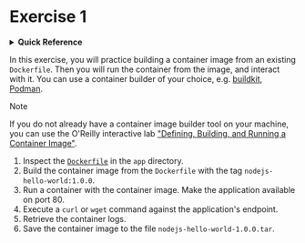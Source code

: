 # Exercise 1

<details>
<summary><b>Quick Reference</b></summary>
<p>

* Namespace: N/A<br>
* Documentation: [Containerize an application](https://docs.docker.com/get-started/02_our_app/)

</p>
</details>

In this exercise, you will practice building a container image from an existing `Dockerfile`. Then you will run the container from the image, and interact with it. You can use a container builder of your choice, e.g. [buildkit](https://github.com/moby/buildkit), [Podman](https://podman.io/).

> [!NOTE]
> If you do not already have a container image builder tool on your machine, you can use the O'Reilly interactive lab ["Defining, Building, and Running a Container Image"](https://learning.oreilly.com/scenarios/defining-building-and/9781098163839/).

1. Inspect the [`Dockerfile`](./app/Dockerfile) in the `app` directory.
2. Build the container image from the `Dockerfile` with the tag `nodejs-hello-world:1.0.0`.
3. Run a container with the container image. Make the application available on port 80.
4. Execute a `curl` or `wget` command against the application's endpoint.
5. Retrieve the container logs.
6. Save the container image to the file `nodejs-hello-world-1.0.0.tar`.
